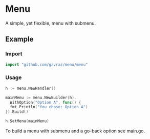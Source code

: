 # Menu
A simple, yet flexible, menu with submenu.

## Example

### Import

```go
import "github.com/gavraz/menu/menu"

```

### Usage
```go
h := menu.NewHandler()

mainMenu := menu.NewBuilder(h).
  WithOption("Option A", func() {
  fmt.Println("You chose: Option A")
}).Build()

h.SetMenu(mainMenu)
```

To build a menu with submenu and a go-back option see main.go.

